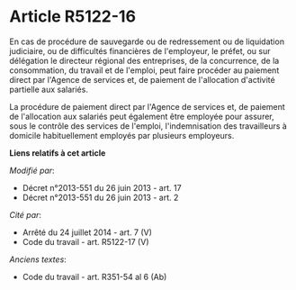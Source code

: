 # Article R5122-16

En cas de procédure de sauvegarde ou de redressement ou de liquidation judiciaire, ou de difficultés financières de
l'employeur, le préfet, ou sur délégation le directeur régional des entreprises, de la concurrence, de la consommation, du
travail et de l'emploi, peut faire procéder au paiement direct par l'Agence de services et, de paiement de l'allocation
d'activité partielle aux salariés. 

La procédure de paiement direct par l'Agence de services et, de paiement de l'allocation aux salariés peut également être
employée pour assurer, sous le contrôle des services de l'emploi, l'indemnisation des travailleurs à domicile habituellement
employés par plusieurs employeurs.

**Liens relatifs à cet article**

_Modifié par_:

  - Décret n°2013-551 du 26 juin 2013 - art. 17
  - Décret n°2013-551 du 26 juin 2013 - art. 2

_Cité par_:

  - Arrêté du 24 juillet 2014 - art. 7 (V)
  - Code du travail - art. R5122-17 (V)

_Anciens textes_:

  - Code du travail - art. R351-54 al 6 (Ab)
